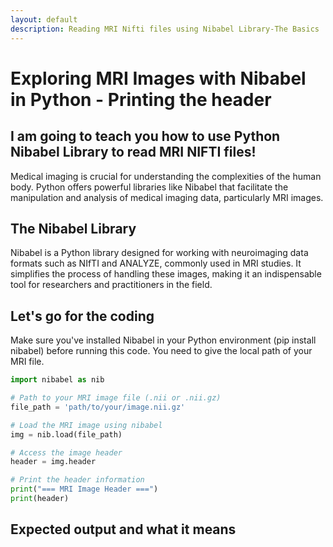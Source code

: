 ```yaml
---
layout: default
description: Reading MRI Nifti files using Nibabel Library-The Basics
---
```

# Exploring MRI Images with Nibabel in Python - Printing the header
## I am going to teach you how to use Python Nibabel Library to read MRI NIFTI files!

Medical imaging is crucial for understanding the complexities of the human body. Python offers powerful libraries like Nibabel that facilitate the manipulation and analysis of medical imaging data, particularly MRI images.

## The Nibabel Library
Nibabel is a Python library designed for working with neuroimaging data formats such as NIfTI and ANALYZE, commonly used in MRI studies. It simplifies the process of handling these images, making it an indispensable tool for researchers and practitioners in the field.

## Let's go for the coding 
 Make sure you've installed Nibabel in your Python environment (pip install nibabel) before running this code. You need to give the local path of your MRI file.
 ```python 
import nibabel as nib

# Path to your MRI image file (.nii or .nii.gz)
file_path = 'path/to/your/image.nii.gz'

# Load the MRI image using nibabel
img = nib.load(file_path)

# Access the image header
header = img.header

# Print the header information
print("=== MRI Image Header ===")
print(header)

```
## Expected output and what it means

